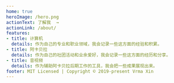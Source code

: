 ```yaml
---
home: true
heroImage: /hero.png
actionText: 了解我  →
actionLink: /about/
features:
- title: 计算机
  details: 作为自己的专业和职业领域，我会记录一些这方面的经验和积累。
- title: 阿卡贝拉
  details: 作为自己的社团活动和业余爱好，我会记录一些这方面的经历和分享。
- title: 音视频
  details: 作为辅助阿卡贝拉后期工作的工具，我会把一些成果展现出来。
footer: MIT Licensed | Copyright © 2019-present Vrma Xin
---
```

